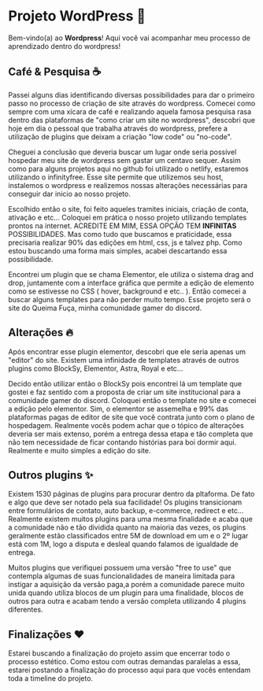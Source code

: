 # Projeto WordPress 📜

Bem-vindo(a) ao **Wordpress**! Aqui você vai acompanhar meu processo de aprendizado dentro do wordpress!

## Café & Pesquisa ☕️

Passei alguns dias identificando diversas possibilidades para dar o primeiro passo no processo de criação de site através do wordpress. Comecei como sempre com uma xícara de café e realizando aquela famosa pesquisa rasa dentro das plataformas de "como criar um site no wordpress", descobri que hoje em dia o pessoal que trabalha através do wordpress, prefere a utilização de plugins que deixam a criação "low code" ou "no-code".

Cheguei a conclusão que deveria buscar um lugar onde seria possível hospedar meu site de wordpress sem gastar um centavo sequer. Assim como para alguns projetos aqui no github foi utilizado o netlify, estaremos utilizando o infinityfree. Esse site permite que utilizemos seu host, instalemos o wordpress e realizemos nossas alterações necessárias para conseguir dar inicio ao nosso projeto.

Escolhido então o site, foi feito aqueles tramites iniciais, criação de conta, ativação e etc... Coloquei em prática o nosso projeto utilizando templates prontos na internet. ACREDITE EM MIM, ESSA OPÇÃO TEM **INFINITAS** POSSIBILIDADES. Mas como tudo que buscamos e praticidade, essa precisaria realizar 90% das edições em html, css, js e talvez php. Como estou buscando uma forma mais simples, acabei descartando essa possibilidade.

Encontrei um plugin que se chama Elementor, ele utiliza o sistema drag and drop, juntamente com a interface gráfica que permite a edição de elemento como se estivesse no CSS ( hover, background e etc.. ). Então comecei a buscar alguns templates para não perder muito tempo. Esse projeto será o site do Queima Fuça, minha comunidade gamer do discord.

## Alterações 🔥

Após encontrar esse plugin elementor, descobri que ele seria apenas um "editor" do site. Existem uma infinidade de templates através de outros plugins como BlockSy, Elementor, Astra, Royal e etc... 

Decido então utilizar então o BlockSy pois encontrei lá um template que gostei e faz sentido com a proposta de criar um site institucional para a comunidade gamer do discord. Coloquei então o template no site e comecei a edição pelo elementor. Sim, o elementor se assemelha e 99% das plataformas pagas de editor de site que você contrata junto com o plano de hospedagem. Realmente vocês podem achar que o tópico de alterações deveria ser mais extenso, porém a entrega dessa etapa e tão completa que não tem necessidade de ficar contando histórias para boi dormir aqui. Realmente e muito simples a edição do site.

## Outros plugins ✨

Existem 1530 páginas de plugins para procurar dentro da pltaforma. De fato e algo que deve ser notado pela sua facilidade! Os plugins transicionam entre formulários de contato, auto backup, e-commerce, redirect e etc... Realmente existem muitos plugins para uma mesma finalidade e acaba que a comunidade não e tão dividida quanto na maioria das vezes, os plugins geralmente estão classificados entre 5M de download em um e o 2º lugar está com 1M, logo a disputa e desleal quando falamos de igualdade de entrega.

Muitos plugins que verifiquei possuem uma versão "free to use" que contempla algumas de suas funcionalidades de maneira limitada para instigar a aquisição da versão paga,a porém a comunidade parece muito unida quando utiliza blocos de um plugin para uma finalidade, blocos de outros para outra e acabam tendo a versão completa utilizando 4 plugins diferentes.


## Finalizações ❤️

Estarei buscando a finalização do projeto assim que encerrar todo o processo estético. Como estou com outras demandas paralelas a essa, estarei postando a finalização do processo aqui para que vocês entendam toda a timeline do projeto.
